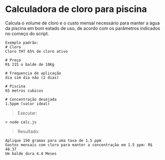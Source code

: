 # Calculadora de cloro para piscina

Calcula o volume de cloro e o custo mensal necessário para manter a água da piscina em bom estado de uso, de acordo com os parâmetros indicados no começo do script.

    Exemplo padrão:
    # Cloro
    Cloro THT 65% de cloro ativo

    # Preço
    R$ 215 o balde de 10Kg

    # Frequencia de aplicação
    dia sim dia não (2 dias)

    # Piscina
    65 metros cubicos

    # Concentração desejada
    1.5ppm (valor ideal)



> Executar:
```
> node calc.js
```


> Resultado:

```
Aplique 150 gramas para uma taxa de 1.5 ppm
Gastos mensais com cloro para manter a concentração em 1.5 ppm: R$ 48.37
Um balde dura 4.4 Meses

```

